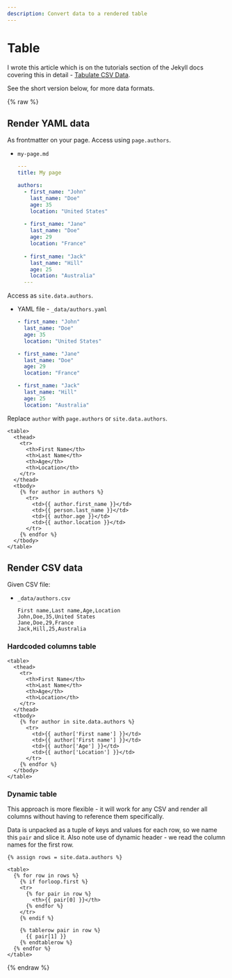 ```yaml
---
description: Convert data to a rendered table
---
```

# Table

I wrote this article which is on the tutorials section of the Jekyll docs covering this in detail - [Tabulate CSV Data](https://jekyllrb.com/tutorials/csv-to-table/).

See the short version below, for more data formats.

{% raw %}

## Render YAML data

As frontmatter on your page. Access using `page.authors`.

- `my-page.md`
  ```yaml
  ---
  title: My page
  
  authors:
    - first_name: "John"
      last_name: "Doe"
      age: 35
      location: "United States"
    
    - first_name: "Jane"
      last_name: "Doe"
      age: 29
      location: "France"
    
    - first_name: "Jack"
      last_name: "Hill"
      age: 25
      location: "Australia"
    ---
    ```

Access as `site.data.authors`.

- YAML file - `_data/authors.yaml`
    ```yaml
    - first_name: "John"
      last_name: "Doe"
      age: 35
      location: "United States"
    
    - first_name: "Jane"
      last_name: "Doe"
      age: 29
      location: "France"
    
    - first_name: "Jack"
      last_name: "Hill"
      age: 25
      location: "Australia"
    ```

Replace `author` with `page.authors` or `site.data.authors`.

```liquid
<table>
  <thead>
    <tr>
      <th>First Name</th>
      <th>Last Name</th>
      <th>Age</th>
      <th>Location</th>
    </tr>
  </thead>
  <tbody>
    {% for author in authors %}
      <tr>
        <td>{{ author.first_name }}</td>
        <td>{{ person.last_name }}</td>
        <td>{{ author.age }}</td>
        <td>{{ author.location }}</td>
      </tr>
    {% endfor %}
  </tbody>
</table>
```

## Render CSV data

Given CSV file:

- `_data/authors.csv`
  ```csv
  First name,Last name,Age,Location
  John,Doe,35,United States
  Jane,Doe,29,France
  Jack,Hill,25,Australia
  ```

### Hardcoded columns table

```liquid
<table>
  <thead>
    <tr>
      <th>First Name</th>
      <th>Last Name</th>
      <th>Age</th>
      <th>Location</th>
    </tr>
  </thead>
  <tbody>
    {% for author in site.data.authors %}
      <tr>
        <td>{{ author['First name'] }}</td>
        <td>{{ author['First name'] }}</td>
        <td>{{ author['Age'] }}</td>
        <td>{{ author['Location'] }}</td>
      </tr>
    {% endfor %}
  </tbody>
</table>
```

### Dynamic table

This approach is more flexible - it will work for any CSV and render all columns without having to reference them specifically.

Data is unpacked as a tuple of keys and values for each row, so we name this `pair` and slice it. Also note use of dynamic header - we read the column names for the first row.

```liquid
{% assign rows = site.data.authors %}

<table>
  {% for row in rows %}
    {% if forloop.first %}
    <tr>
      {% for pair in row %}
        <th>{{ pair[0] }}</th>
      {% endfor %}
    </tr>
    {% endif %}

    {% tablerow pair in row %}
      {{ pair[1] }}
    {% endtablerow %}
  {% endfor %}
</table>
```

{% endraw %}
